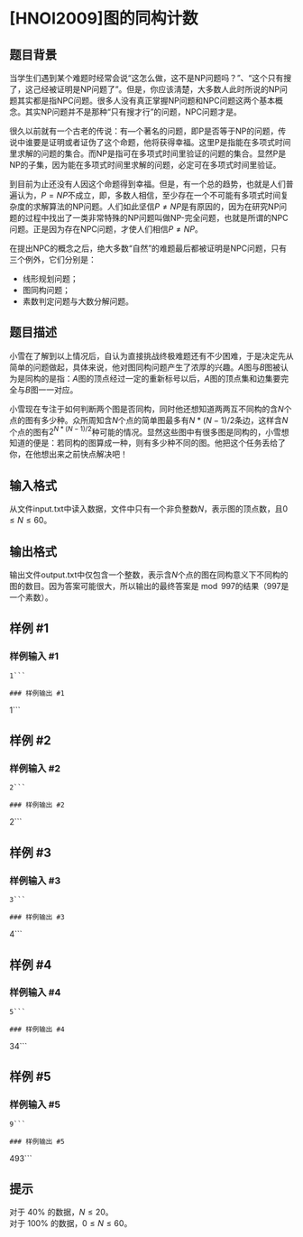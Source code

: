# [HNOI2009]图的同构计数

## 题目背景

当学生们遇到某个难题时经常会说“这怎么做，这不是NP问题吗？”、“这个只有搜了，这己经被证明是NP问题了”。但是，你应该淸楚，大多数人此时所说的NP问题其实都是指NPC问题。很多人没有真正掌握NP问题和NPC问题这两个基本概念。其实NP问题并不是那种“只有搜才行”的问题，NPC问题才是。

很久以前就有一个古老的传说：有―个著名的问题，即P是否等于NP的问题，传说中谁要是证明或者证伪了这个命题，他将获得幸福。这里P是指能在多项式时间里求解的问题的集合。而NP是指可在多项式时间里验证的问题的集合。显然P是NP的子集，因为能在多项式时间里求解的问题，必定可在多项式时间里验证。

到目前为止还没有人因这个命题得到幸福。但是，有一个总的趋势，也就是人们普遍认为，$P=NP$不成立，即，多数人相信，至少存在一个不可能有多项式时间复杂度的求解算法的NP问题。人们如此坚信$P \neq NP$是有原因的，因为在研究NP问题的过程中找出了一类非常特殊的NP问题叫做NP-完全问题，也就是所谓的NPC问题。正是因为存在NPC问题，才使人们相信$P \neq NP$。

在提出NPC的概念之后，绝大多数“自然”的难题最后都被证明是NPC问题，只有三个例外，它们分别是：

- 线形规划问题；
- 图同构问题；
- 素数判定问题与大数分解问题。

## 题目描述

小雪在了解到以上情况后，自认为直接挑战终极难题还有不少困难，于是决定先从简单的问题做起，具体来说，他对图同构问题产生了浓厚的兴趣。$A$图与$B$图被认为是同构的是指：$A$图的顶点经过一定的重新标号以后，$A$图的顶点集和边集要完全与$B$图一一对应。

小雪现在专注于如何判断两个图是否同构，同时他还想知道两两互不同构的含$N$个点的图有多少种。众所周知含$N$个点的简单图最多有$N*(N-1)/2$条边，这样含$N$个点的图有$2^{N*(N-1)/2}$种可能的情况。显然这些图中有很多图是同构的，小雪想知道的便是：若同构的图算成一种，则有多少种不同的图。他把这个任务丢给了你，在他想出来之前快点解决吧！

## 输入格式

从文件input.txt中读入数据，文件中只有一个非负整数$N$，表示图的顶点数，且$0 \leq N \leq 60$。

## 输出格式

输出文件output.txt中仅包含一个整数，表示含$N$个点的图在同构意义下不同构的图的数目。因为答案可能很大，所以输出的最终答案是$\bmod 997$的结果（$997$是一个素数）。

## 样例 #1

### 样例输入 #1
```
1```

### 样例输出 #1

```
1```

## 样例 #2

### 样例输入 #2
```
2```

### 样例输出 #2

```
2```

## 样例 #3

### 样例输入 #3
```
3```

### 样例输出 #3

```
4```

## 样例 #4

### 样例输入 #4
```
5```

### 样例输出 #4

```
34```

## 样例 #5

### 样例输入 #5
```
9```

### 样例输出 #5

```
493```

## 提示

对于 $40 \%$ 的数据，$N \le 20$。  
对于 $100 \%$ 的数据，$0 \le N \le 60$。
